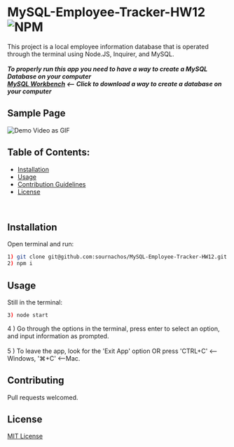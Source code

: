 # MySQL-Employee-Tracker-HW12 ![NPM](https://img.shields.io/npm/l/inquirer?style=plastic)
  This project is a local employee information database that is operated through the terminal using Node.JS, Inquirer, and MySQL. <br> <br>
  ***To properly run this app you need to have a way to create a MySQL Database on your computer <br>
  [MySQL Workbench](https://www.mysql.com/products/workbench/) <-- Click to download a way to create a database on your computer***
  <br>
## Sample Page<br>
![Demo Video as GIF](./demo/demo.gif)

 ## Table of Contents:
 * [Installation](#installation)
 * [Usage](#usage)
 * [Contribution Guidelines](#contributing)
 * [License](#license)
<br>

## Installation
Open terminal and run:<br>
```bash
1) git clone git@github.com:sournachos/MySQL-Employee-Tracker-HW12.git
2) npm i 
``` 
## Usage
Still in the terminal:
```bash
3) node start
``` 
4 ) Go through the options in the terminal, press enter to select an option, and input information as prompted.<br><br>
5 ) To leave the app, look for the 'Exit App' option OR press 'CTRL+C' <--Windows, '⌘+C' <--Mac.
<br>

## Contributing
Pull requests welcomed.

## License
[MIT License](https://opensource.org/licenses/MIT)
